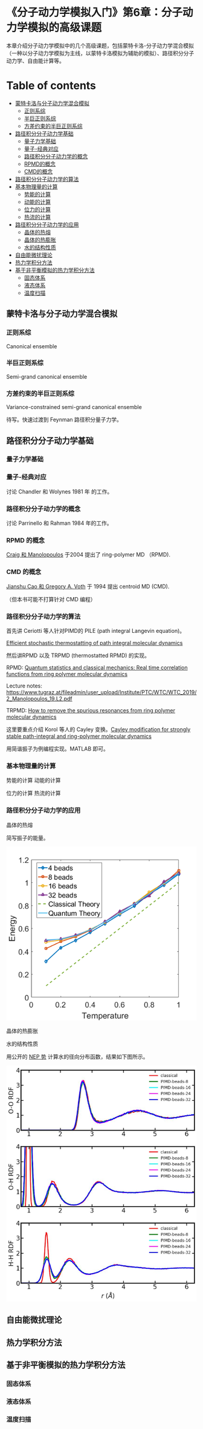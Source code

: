 
# 《分子动力学模拟入门》第6章：分子动力学模拟的高级课题


本章介绍分子动力学模拟中的几个高级课题，包括蒙特卡洛-分子动力学混合模拟（一种以分子动力学模拟为主线，以蒙特卡洛模拟为辅助的模拟）、路径积分分子动力学、自由能计算等。

# Table of contents
- [蒙特卡洛与分子动力学混合模拟](#蒙特卡洛与分子动力学混合模拟)
  - [正则系综](#正则系综)
  - [半巨正则系综](#半巨正则系综)
  - [方差约束的半巨正则系综](#方差约束的半巨正则系综)
- [路径积分分子动力学基础](#路径积分分子动力学基础)
  - [量子力学基础](#量子力学基础)
  - [量子-经典对应](#量子-经典对应)
  - [路径积分分子动力学的概念](#路径积分分子动力学的概念)
  - [RPMD的概念](#RPMD的概念)
  - [CMD的概念](#CPMD的概念)
- [路径积分分子动力学的算法](#路径积分分子动力学的算法)
- [基本物理量的计算](#基本物理量的计算)
  - [势能的计算](#势能的计算)
  - [动能的计算](#动能的计算)
  - [位力的计算](#位力的计算)
  - [热流的计算](#热流的计算)
- [路径积分分子动力学的应用](#路径积分分子动力学的应用)
  - [晶体的热熔](#晶体的热熔)
  - [晶体的热膨胀](#晶体的热膨胀)
  - [水的结构性质](#水的结构性质)
- [自由能微扰理论](#自由能微扰理论)
- [热力学积分方法](#热力学积分方法)
- [基于非平衡模拟的热力学积分方法](#基于非平衡模拟的热力学积分方法)
  - [固态体系](#固态体系)
  - [液态体系](#液态体系)
  - [温度扫描](#温度扫描)

## 蒙特卡洛与分子动力学混合模拟

### 正则系综

Canonical ensemble

### 半巨正则系综

Semi-grand canonical ensemble

### 方差约束的半巨正则系综

Variance-constrained semi-grand canonical ensemble




待写。快速过渡到 Feynman 路径积分量子力学。

## 路径积分分子动力学基础

### 量子力学基础

### 量子-经典对应

讨论 Chandler 和 Wolynes 1981 年 的工作。

### 路径积分分子动力学的概念

讨论 Parrinello 和 Rahman 1984 年的工作。

### RPMD 的概念

[Craig 和 Manolopoulos](https://doi.org/10.1063/1.1777575) 于2004 提出了 ring-polymer MD （RPMD).

### CMD 的概念

[Jianshu Cao 和 Gregory A. Voth](https://doi.org/10.1063/1.467175) 于 1994 提出 centroid MD (CMD).

（但本书可能不打算针对 CMD 编程）

### 路径积分分子动力学的算法

首先讲 Ceriotti 等人针对PIMD的 PILE (path integral Langevin equation)。

[Efficient stochastic thermostatting of path integral molecular dynamics](https://doi.org/10.1063/1.3489925)

然后讲RPMD 以及 TRPMD (thermostatted RPMD) 的实现。

RPMD: [Quantum statistics and classical mechanics: Real time correlation functions from ring polymer molecular dynamics](https://doi.org/10.1063/1.1777575)

Lecture notes:
https://www.tugraz.at/fileadmin/user_upload/Institute/PTC/WTC/WTC_2019/2_Manolopoulos_19.L2.pdf

TRPMD: [How to remove the spurious resonances from ring polymer molecular dynamics](https://doi.org/10.1063/1.4883861)

这里要重点介绍 Korol 等人的 Cayley 变换。[Cayley modification for strongly stable path-integral and ring-polymer molecular dynamics](https://doi.org/10.1063/1.5120282)

用简谐振子为例编程实现。MATLAB 即可。

### 基本物理量的计算

势能的计算
动能的计算

位力的计算
热流的计算

### 路径积分分子动力学的应用

晶体的热熔

简写振子的能量。

![energy_ho](src/pimd/energy.png)

晶体的热膨胀

水的结构性质

用公开的 [NEP 势](https://gitlab.com/brucefan1983/nep-data) 计算水的径向分布函数，结果如下图所示。

![water_rdf](src/pimd/water_nep/water_rdf.jpg)



## 自由能微扰理论

## 热力学积分方法

## 基于非平衡模拟的热力学积分方法

### 固态体系

### 液态体系

### 温度扫描
